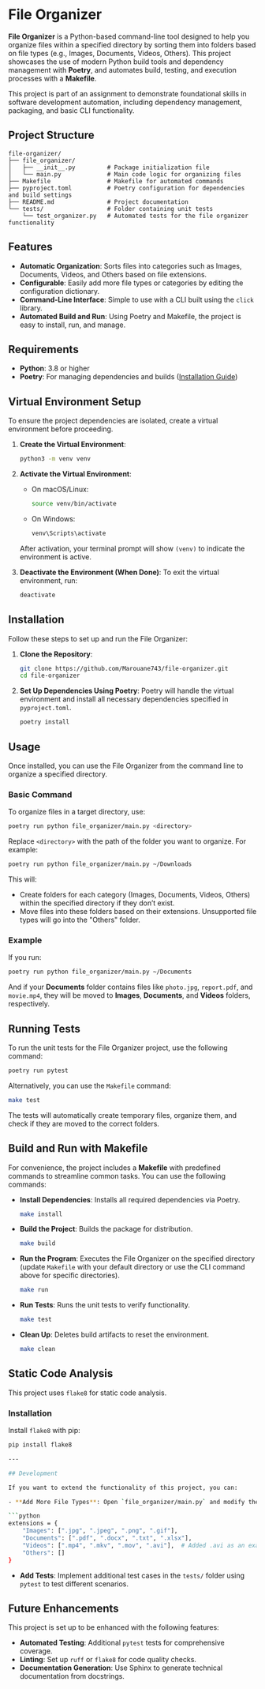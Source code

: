 # File Organizer

**File Organizer** is a Python-based command-line tool designed to help you organize files within a specified directory by sorting them into folders based on file types (e.g., Images, Documents, Videos, Others). This project showcases the use of modern Python build tools and dependency management with **Poetry**, and automates build, testing, and execution processes with a **Makefile**.

This project is part of an assignment to demonstrate foundational skills in software development automation, including dependency management, packaging, and basic CLI functionality.

## Project Structure

```
file-organizer/
├── file_organizer/
│   ├── __init__.py         # Package initialization file
│   └── main.py             # Main code logic for organizing files
├── Makefile                # Makefile for automated commands
├── pyproject.toml          # Poetry configuration for dependencies and build settings
├── README.md               # Project documentation
└── tests/                  # Folder containing unit tests
    └── test_organizer.py   # Automated tests for the file organizer functionality
```

## Features

- **Automatic Organization**: Sorts files into categories such as Images, Documents, Videos, and Others based on file extensions.
- **Configurable**: Easily add more file types or categories by editing the configuration dictionary.
- **Command-Line Interface**: Simple to use with a CLI built using the `click` library.
- **Automated Build and Run**: Using Poetry and Makefile, the project is easy to install, run, and manage.

## Requirements

- **Python**: 3.8 or higher
- **Poetry**: For managing dependencies and builds ([Installation Guide](https://python-poetry.org/docs/#installation))

## Virtual Environment Setup

To ensure the project dependencies are isolated, create a virtual environment before proceeding.

1. **Create the Virtual Environment**:
   ```bash
   python3 -m venv venv
   ```

2. **Activate the Virtual Environment**:
   - On macOS/Linux:
     ```bash
     source venv/bin/activate
     ```
   - On Windows:
     ```bash
     venv\Scripts\activate
     ```

   After activation, your terminal prompt will show `(venv)` to indicate the environment is active.

3. **Deactivate the Environment (When Done)**:
   To exit the virtual environment, run:
   ```bash
   deactivate
   ```

## Installation

Follow these steps to set up and run the File Organizer:

1. **Clone the Repository**:
   ```bash
   git clone https://github.com/Marouane743/file-organizer.git
   cd file-organizer
   ```

2. **Set Up Dependencies Using Poetry**:
   Poetry will handle the virtual environment and install all necessary dependencies specified in `pyproject.toml`.
   ```bash
   poetry install
   ```

## Usage

Once installed, you can use the File Organizer from the command line to organize a specified directory.

### Basic Command

To organize files in a target directory, use:

```bash
poetry run python file_organizer/main.py <directory>
```

Replace `<directory>` with the path of the folder you want to organize. For example:

```bash
poetry run python file_organizer/main.py ~/Downloads
```

This will:
- Create folders for each category (Images, Documents, Videos, Others) within the specified directory if they don’t exist.
- Move files into these folders based on their extensions. Unsupported file types will go into the "Others" folder.

### Example

If you run:

```bash
poetry run python file_organizer/main.py ~/Documents
```

And if your **Documents** folder contains files like `photo.jpg`, `report.pdf`, and `movie.mp4`, they will be moved to **Images**, **Documents**, and **Videos** folders, respectively.

## Running Tests

To run the unit tests for the File Organizer project, use the following command:

```bash
poetry run pytest
```

Alternatively, you can use the `Makefile` command:

```bash
make test
```

The tests will automatically create temporary files, organize them, and check if they are moved to the correct folders.

## Build and Run with Makefile

For convenience, the project includes a **Makefile** with predefined commands to streamline common tasks. You can use the following commands:

- **Install Dependencies**: Installs all required dependencies via Poetry.
  ```bash
  make install
  ```

- **Build the Project**: Builds the package for distribution.
  ```bash
  make build
  ```

- **Run the Program**: Executes the File Organizer on the specified directory (update `Makefile` with your default directory or use the CLI command above for specific directories).
  ```bash
  make run
  ```

- **Run Tests**: Runs the unit tests to verify functionality.
  ```bash
  make test
  ```

- **Clean Up**: Deletes build artifacts to reset the environment.
  ```bash
  make clean
  ```

## Static Code Analysis

This project uses `flake8` for static code analysis.

### Installation
Install `flake8` with pip:
```bash
pip install flake8

---

## Development

If you want to extend the functionality of this project, you can:

- **Add More File Types**: Open `file_organizer/main.py` and modify the `extensions` dictionary to include more file types. For example, you can add more video formats to the "Videos" category.

```python
extensions = {
    "Images": [".jpg", ".jpeg", ".png", ".gif"],
    "Documents": [".pdf", ".docx", ".txt", ".xlsx"],
    "Videos": [".mp4", ".mkv", ".mov", ".avi"],  # Added .avi as an example
    "Others": []
}
```

- **Add Tests**: Implement additional test cases in the `tests/` folder using `pytest` to test different scenarios.

## Future Enhancements

This project is set up to be enhanced with the following features:
- **Automated Testing**: Additional `pytest` tests for comprehensive coverage.
- **Linting**: Set up `ruff` or `flake8` for code quality checks.
- **Documentation Generation**: Use Sphinx to generate technical documentation from docstrings.

